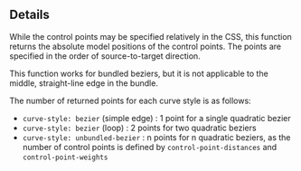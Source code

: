 ## Details

While the control points may be specified relatively in the CSS, this function returns the absolute model positions of the control points. The points are specified in the order of source-to-target direction.

This function works for bundled beziers, but it is not applicable to the middle, straight-line edge in the bundle.

The number of returned points for each curve style is as follows:

- `curve-style: bezier` (simple edge) : 1 point for a single quadratic bezier
- `curve-style: bezier` (loop) : 2 points for two quadratic beziers
- `curve-style: unbundled-bezier` : n points for n quadratic beziers, as the number of control points is defined by `control-point-distances` and `control-point-weights`